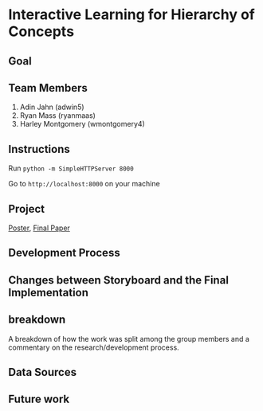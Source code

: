 Interactive Learning for Hierarchy of Concepts
===============
## Goal

## Team Members
1. Adin Jahn (adwin5)
2. Ryan Mass (ryanmaas)
3. Harley Montgomery (wmontgomery4)

## Instructions
Run 
`python -m SimpleHTTPServer 8000`

Go to `http://localhost:8000` on your machine

## Project

[Poster](https://github.com/CSE512-16S/),
[Final Paper](https://github.com/CSE512-16S/)

## Development Process

## Changes between Storyboard and the Final Implementation

## breakdown
A breakdown of how the work was split among the group members and a commentary on the research/development process.

## Data Sources

## Future work
